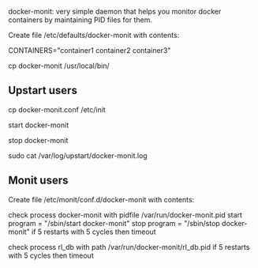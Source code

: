 docker-monit: very simple daemon that helps you monitor docker containers
by maintaining PID files for them.

Create file /etc/defaults/docker-monit with contents:

  CONTAINERS="container1 container2 container3"

cp docker-monit /usr/local/bin/

## Upstart users

cp docker-monit.conf /etc/init

start docker-monit

stop docker-monit

sudo cat /var/log/upstart/docker-monit.log

## Monit users

Create file /etc/monit/conf.d/docker-monit with contents:

check process docker-monit with pidfile /var/run/docker-monit.pid
  start program = "/sbin/start docker-monit"
  stop program = "/sbin/stop docker-monit"
  if 5 restarts with 5 cycles then timeout

check process rl_db with path /var/run/docker-monit/rl_db.pid
  if 5 restarts with 5 cycles then timeout

